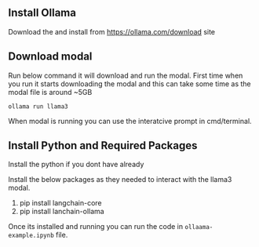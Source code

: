 ## Install Ollama

Download the and install from https://ollama.com/download site

## Download modal

Run below command it will download and run the modal.
First time when you run it starts downloading the modal and this can take some time as the modal file is around ~5GB

```SHELL
ollama run llama3
```

When modal is running you can use the interatcive prompt in cmd/terminal.

## Install Python and Required Packages

Install the python if you dont have already

Install the below packages as they needed to interact with the llama3 modal.

1. pip install langchain-core
2. pip install lanchain-ollama

Once its installed and running you can run the code in `ollaama-example.ipynb` file.
